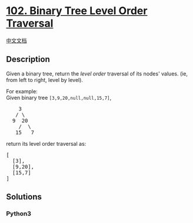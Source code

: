 # [102. Binary Tree Level Order Traversal](https://leetcode.com/problems/binary-tree-level-order-traversal)

[中文文档](//leetcode/0100-0199/0102.Binary%20Tree%20Level%20Order%20Traversal/README.md)

## Description

<p>Given a binary tree, return the <i>level order</i> traversal of its nodes' values. (ie, from left to right, level by level).</p>

<p>
For example:<br />
Given binary tree <code>[3,9,20,null,null,15,7]</code>,<br />
<pre>
    3
   / \
  9  20
    /  \
   15   7
</pre>
</p>
<p>
return its level order traversal as:<br />
<pre>
[
  [3],
  [9,20],
  [15,7]
]
</pre>
</p>

## Solutions

<!-- tabs:start -->

### **Python3**

```python

```

<!-- tabs:end -->

